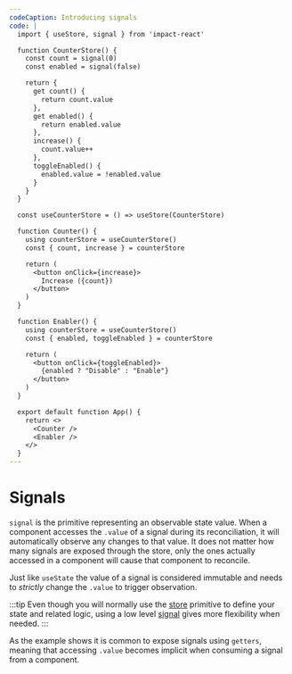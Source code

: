 ```yaml
---
codeCaption: Introducing signals
code: |
  import { useStore, signal } from 'impact-react'

  function CounterStore() {
    const count = signal(0)
    const enabled = signal(false)

    return {
      get count() {
        return count.value
      },
      get enabled() {
        return enabled.value
      },
      increase() {
        count.value++
      },
      toggleEnabled() {
        enabled.value = !enabled.value
      }
    }
  }

  const useCounterStore = () => useStore(CounterStore)

  function Counter() {
    using counterStore = useCounterStore()
    const { count, increase } = counterStore

    return (
      <button onClick={increase}>
        Increase ({count})
      </button>
    )
  }

  function Enabler() {
    using counterStore = useCounterStore()
    const { enabled, toggleEnabled } = counterStore

    return (
      <button onClick={toggleEnabled}>
        {enabled ? "Disable" : "Enable"}
      </button>
    )
  }

  export default function App() {
    return <>
      <Counter />
      <Enabler />
    </>
  }
---
```


# Signals

`signal` is the primitive representing an observable state value. When a component accesses the `.value` of a signal during its reconciliation, it will automatically observe any changes to that value. It does not matter how many signals are exposed through the store, only the ones actually accessed in a component will cause that component to reconcile.

Just like `useState` the value of a signal is considered immutable and needs to *strictly* change the `.value` to trigger observation.

:::tip
Even though you will normally use the [store](../store.md) primitive to define your state and related logic, using a low level [signal](../signal.md) gives more flexibility when needed.
:::

<ClientOnly>
  <Playground />
</ClientOnly>

As the example shows it is common to expose signals using `getters`, meaning that accessing `.value` becomes implicit when consuming a signal from a component.
